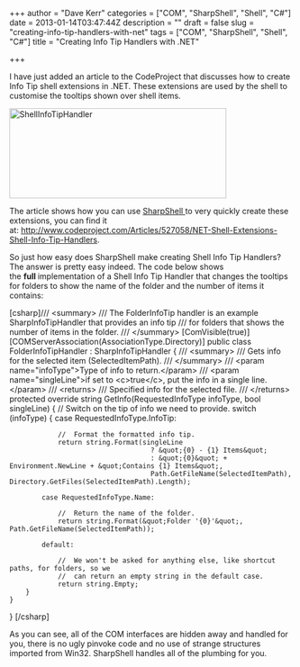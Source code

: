 +++
author = "Dave Kerr"
categories = ["COM", "SharpShell", "Shell", "C#"]
date = 2013-01-14T03:47:44Z
description = ""
draft = false
slug = "creating-info-tip-handlers-with-net"
tags = ["COM", "SharpShell", "Shell", "C#"]
title = "Creating Info Tip Handlers with .NET"

+++


I have just added an article to the CodeProject that discusses how to create Info Tip shell extensions in .NET. These extensions are used by the shell to customise the tooltips shown over shell items.


<a href="http://www.dwmkerr.com/2013/01/creating-info-tip-handlers-with-net/shellinfotiphandler/" rel="attachment wp-att-210"><img src="http://www.dwmkerr.com/wp-content/uploads/2013/01/ShellInfoTipHandler.png" alt="ShellInfoTipHandler" width="385" height="160" class="alignnone size-full wp-image-210" /></a>

The article shows how you can use <a title="SharpShell on CodePlex" href="http://sharpshell.codeplex.com">SharpShell </a>to very quickly create these extensions, you can find it at: <a title="Shell Info Tip Handlers" href="http://www.codeproject.com/Articles/527058/NET-Shell-Extensions-Shell-Info-Tip-Handlers">http://www.codeproject.com/Articles/527058/NET-Shell-Extensions-Shell-Info-Tip-Handlers</a>.

So just how easy does SharpShell make creating Shell Info Tip Handlers? The answer is pretty easy indeed. The code below shows the <strong>full </strong>implementation of a Shell Info Tip Handler that changes the tooltips for folders to show the name of the folder and the number of items it contains:

[csharp]/// &lt;summary&gt;
/// The FolderInfoTip handler is an example SharpInfoTipHandler that provides an info tip
/// for folders that shows the number of items in the folder.
/// &lt;/summary&gt;
[ComVisible(true)]
[COMServerAssociation(AssociationType.Directory)]
public class FolderInfoTipHandler : SharpInfoTipHandler
{
    /// &lt;summary&gt;
    /// Gets info for the selected item (SelectedItemPath).
    /// &lt;/summary&gt;
    /// &lt;param name=&quot;infoType&quot;&gt;Type of info to return.&lt;/param&gt;
    /// &lt;param name=&quot;singleLine&quot;&gt;if set to &lt;c&gt;true&lt;/c&gt;, put the info in a single line.&lt;/param&gt;
    /// &lt;returns&gt;
    /// Specified info for the selected file.
    /// &lt;/returns&gt;
    protected override string GetInfo(RequestedInfoType infoType, bool singleLine)
    {
        //  Switch on the tip of info we need to provide.
        switch (infoType)
        {
            case RequestedInfoType.InfoTip:
 
                //  Format the formatted info tip.
                return string.Format(singleLine
                                       ? &quot;{0} - {1} Items&quot;
                                       : &quot;{0}&quot; + Environment.NewLine + &quot;Contains {1} Items&quot;,
                                       Path.GetFileName(SelectedItemPath), Directory.GetFiles(SelectedItemPath).Length);
 
            case RequestedInfoType.Name:
                
                //  Return the name of the folder.
                return string.Format(&quot;Folder '{0}'&quot;, Path.GetFileName(SelectedItemPath));
                
            default:
 
                //  We won't be asked for anything else, like shortcut paths, for folders, so we 
                //  can return an empty string in the default case.
                return string.Empty;
        }
    }
} [/csharp]

As you can see, all of the COM interfaces are hidden away and handled for you, there is no ugly pinvoke code and no use of strange structures imported from Win32. SharpShell handles all of the plumbing for you.

